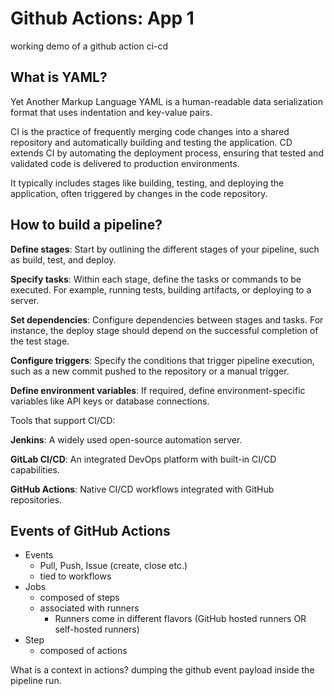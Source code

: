 # Github Actions: App 1
working demo of a github action ci-cd

## What is YAML?
Yet Another Markup Language
YAML is a human-readable data serialization format that uses indentation and key-value pairs.

CI is the practice of frequently merging code changes into a shared repository and automatically building and testing the application.
CD extends CI by automating the deployment process, ensuring that tested and validated code is delivered to production environments.

It typically includes stages like building, testing, and deploying the application, often triggered by changes in the code repository.

## How to build a pipeline?

**Define stages**: Start by outlining the different stages of your pipeline, such as build, test, and deploy.

**Specify tasks**: Within each stage, define the tasks or commands to be executed. For example, running tests, building artifacts, or deploying to a server.

**Set dependencies**: Configure dependencies between stages and tasks. For instance, the deploy stage should depend on the successful completion of the test stage.

**Configure triggers**: Specify the conditions that trigger pipeline execution, such as a new commit pushed to the repository or a manual trigger.

**Define environment variables**: If required, define environment-specific variables like API keys or database connections.

Tools that support CI/CD: 

**Jenkins**: A widely used open-source automation server.

**GitLab CI/CD**: An integrated DevOps platform with built-in CI/CD capabilities.

**GitHub Actions**: Native CI/CD workflows integrated with GitHub repositories.

## Events of GitHub Actions

- Events
  - Pull, Push, Issue (create, close etc.)
  - tied to workflows
- Jobs
  - composed of steps
  - associated with runners
    - Runners come in different flavors (GitHub hosted runners OR self-hosted runners)
- Step
  - composed of actions


What is a context in actions?
dumping the github event payload inside the pipeline run.


